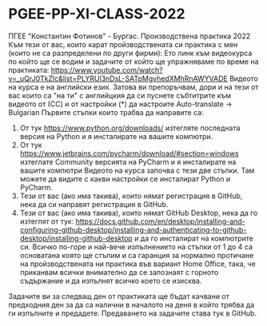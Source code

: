 # PGEE-PP-XI-CLASS-2022
ПГЕЕ "Константин Фотинов" - Бургас. Производствена практика 2022
Към тези от вас, които карат пройзводствената си практика с мен (които не са разпределени по други фирми):
Ето линк към видеокурса по който ще се водим и задачите от който ще упражняваме по време на практиката:
https://www.youtube.com/watch?v=_uQrJ0TkZlc&list=PLYRUl3nDsL-SATpMgvhedXMhRnAWYVADE
Видеото на курса е на английски език. Затова ви препоръчвам, дори и на тези от вас които са "на ти" с английцкия да си пуснете събтитрите към видеото от (СС) и от настройки (*) да настроите Auto-translate -> Bulgarian
Първите стъпки които трабва да направите са:
1. От тук https://www.python.org/downloads/ изтегляте последната версия на Python и я инсталирате на вашите компютри.
2. От тук https://www.jetbrains.com/pycharm/download/#section=windows изтеглате Community версията на PyCharm и я инсталирате на вашите компютри
Видеото на курса започва с тези две стъпки. Там можете да видите с какви настройки се инсталират Python и PyCharm.
3. Тези от вас (ако има такива), които нямат регистрация в GitHub, нека да си направят регистрация в GitHub.
4. Тези от вас (ако има такива), които нямат GitHub Desktop, нека да го изтеглят от тук:
https://docs.github.com/en/desktop/installing-and-configuring-github-desktop/installing-and-authenticating-to-github-desktop/installing-github-desktop
и да го инсталират на компютрите си.
Всичко по-горе и най-вече изпълнението на стъпки от 1 до 4 са основатана която ще стъпим и са гаранция за нормално протичане на пройзводствената ни практика във вариант Home Office, така, че приканвам всички внимателно да се запознаят с горното съдържание и да изпълнят всичко което се изисква.

Задачите ви за следващ ден от практиката ще бъдат качвани от предходния ден за да са налични в началото на деня в който трябва да ги изпълните и предадете.
Предаването на задачите става тук в GitHub.
